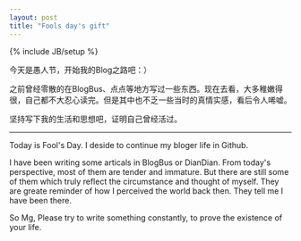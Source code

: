 ```yaml
---
layout: post
title: "Fools day's gift"
---
```

{% include JB/setup %}

今天是愚人节，开始我的Blog之路吧：）

之前曾经零散的在BlogBus、点点等地方写过一些东西。现在去看，大多稚嫩得很，自己都不大忍心读完。但是其中也不乏一些当时的真情实感，看后令人唏嘘。

坚持写下我的生活和思想吧，证明自己曾经活过。

-----------

Today is Fool's Day. I deside to continue my bloger life in Github.

I have been writing some articals in BlogBus or DianDian. From today's perspective, most of them are tender and immature. But there are still some of them which truly reflect the circumstance and thought of myself. They are greate reminder of how I perceived the world back then. They tell me I have been there.

So Mg, Please try to write something constantly, to prove the existence of your life.
